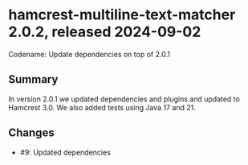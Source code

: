 # hamcrest-multiline-text-matcher 2.0.2, released 2024-09-02

Codename: Update dependencies on top of 2.0.1

## Summary 

In version 2.0.1 we updated dependencies and plugins and updated to Hamcrest 3.0. We also added tests using Java 17 and 21.

## Changes

* #9: Updated dependencies
